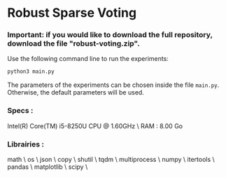 # Robust Sparse Voting

### Important: if you would like to download the full repository, download the file "robust-voting.zip".

Use the following command line to run the experiments:

```bash
python3 main.py
```

The parameters of the experiments can be chosen inside the file `main.py`. 
Otherwise, the default parameters will be used.


### Specs :

Intel(R) Core(TM) i5-8250U CPU @ 1.60GHz \\
RAM : 8.00 Go 


### Librairies : 

math \\
os \\
json \\
copy \\
shutil \\
tqdm \\
multiprocess \\
numpy \\
itertools \\
pandas \\
matplotlib \\
scipy \\
